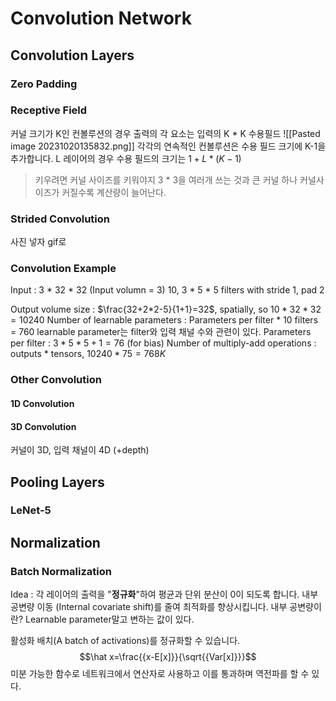 # Convolution Network
## Convolution Layers
### Zero Padding

### Receptive Field
커널 크기가 K인 컨볼루션의 경우 출력의 각 요소는 입력의 K * K 수용필드
![[Pasted image 20231020135832.png]]
각각의 연속적인 컨볼루션은 수용 필드 크기에 K-1을 추가합니다.
L 레이어의 경우 수용 필드의 크기는 $1+L*(K-1)$ 

> 키우려면 커널 사이즈를 키워야지 3 * 3을 여러개 쓰는 것과 큰 커널 하나
> 커널사이즈가 커질수록 계산량이 늘어난다.

### Strided Convolution
사진 넣자 gif로
### Convolution Example
Input : 3 * 32 * 32 (Input volumn = 3)
10, 3 * 5 * 5 filters with stride 1, pad 2

Output volume size : $\frac{32+2*2-5}{1+1}=32$, spatially, so $10 * 32 * 32 = 10240$
Number of learnable parameters : Parameters per filter * 10 filters = 760
learnable parameter는 filter와 입력 채널 수와 관련이 있다.
Parameters per filter : $3 * 5 * 5 + 1 = 76$ (for bias)
Number of multiply-add operations : outputs * tensors, $10240*75=768K$

### Other Convolution
#### 1D Convolution

#### 3D Convolution
커널이 3D, 입력 채널이 4D (+depth)

## Pooling Layers
### LeNet-5


## Normalization
### Batch Normalization
Idea : 각 레이어의 출력을 "**정규화**"하여 평균과 단위 분산이 0이 되도록 합니다.
내부 공변량 이동 (Internal covariate shift)를 줄여 최적화를 향상시킵니다.
내부 공변량이란? Learnable parameter말고 변하는 값이 있다.

활성화 배치(A batch of activations)를 정규화할 수 있습니다.
$$\hat x=\frac{{x-E[x]}}{\sqrt{{Var[x]}}}$$
미분 가능한 함수로 네트워크에서 연산자로 사용하고 이를 통과하며 역전파를 할 수 있다.

